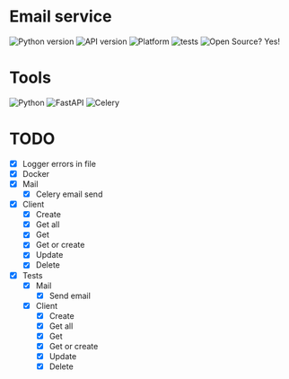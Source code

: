 # Email service

![Python version](https://img.shields.io/badge/python-3.9.5-green)
![API version](https://img.shields.io/badge/API-v0.1.0-orange)
![Platform](https://img.shields.io/badge/os-linux_ubuntu-red)
![tests](https://img.shields.io/badge/tests-passing-success)
![Open Source? Yes!](https://badgen.net/badge/Open%20Source%20%3F/Yes%21/blue?icon=github)

# Tools

![Python](https://img.shields.io/badge/Python-3776AB?style=for-the-badge&logo=python&logoColor=white)
![FastAPI](https://img.shields.io/badge/fastapi-109989?style=for-the-badge&logo=FASTAPI&logoColor=white)
![Celery](https://img.shields.io/badge/-Celery-%2300C7B7?style=for-the-badge&logo=Celery)

# TODO

- [x] Logger errors in file
- [x] Docker
- [x] Mail
    - [x] Celery email send
- [x] Client
    - [x] Create
    - [x] Get all
    - [x] Get
    - [x] Get or create
    - [x] Update
    - [x] Delete
- [x] Tests
    - [x] Mail
        - [x] Send email
    - [x] Client
        - [x] Create
        - [x] Get all
        - [x] Get
        - [x] Get or create
        - [x] Update
        - [x] Delete
